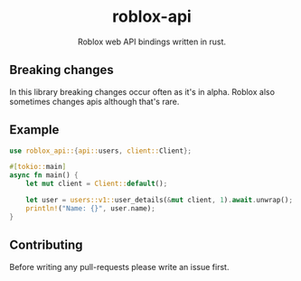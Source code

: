 <div align="center">
<h1>roblox-api</h1>

Roblox web API bindings written in rust.
</div>

## Breaking changes
In this library breaking changes occur often as it's in alpha.
Roblox also sometimes changes apis although that's rare.

## Example
```rs
use roblox_api::{api::users, client::Client};

#[tokio::main]
async fn main() {
	let mut client = Client::default();

	let user = users::v1::user_details(&mut client, 1).await.unwrap();
	println!("Name: {}", user.name);
}
```

## Contributing
Before writing any pull-requests please write an issue first.
